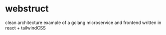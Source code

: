 # webstruct
clean architecture example of a golang microservice and frontend
written in react + tailwindCSS
